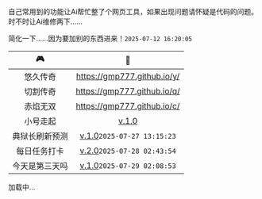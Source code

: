 <!-- 载入 footer 样式 -->
<link rel="stylesheet" href="/footer.css" />
<!-- 载入 footer 样式 -->

自己常用到的功能让Ai帮忙整了个网页工具，如果出现问题请怀疑是代码的问题。时不时让Ai维修两下……

简化一下……因为要加别的东西进来！`2025-07-12 16:20:05`

|🎮|🔗|
|:---:|:---:|
|悠久传奇|<https://gmp777.github.io/y/>|
|切割传奇|<https://gmp777.github.io/q/>|
|赤焰无双|<https://gmp777.github.io/c/>|
|小号走起|[v.1.0](/x.html)|
|典狱长刷新预测|[v.1.0](https://gmp777.github.io/boss.html)`2025-07-27 13:15:23`|
|每日任务打卡|[v.2.0](https://gmp777.github.io/todo.html)`2025-07-28 02:43:54`|
|今天是第三天吗|[v.1.0](https://gmp777.github.io/day.html)`2025-07-29 02:08:53`|

  <!-- Footer -->
  <div class="footer-wrapper">
    <footer id="footer-container">加载中...</footer>
  </div>
  <script src="/load-footer.js"></script>
<!-- footer -->
